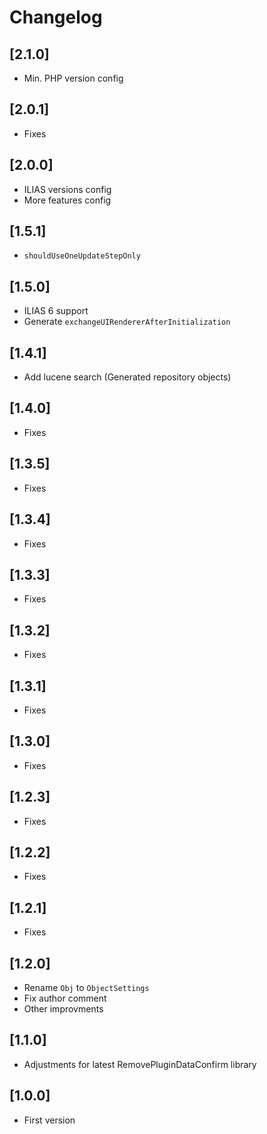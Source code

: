 # Changelog

## [2.1.0]
- Min. PHP version config

## [2.0.1]
- Fixes

## [2.0.0]
- ILIAS versions config
- More features config

## [1.5.1]
- `shouldUseOneUpdateStepOnly`

## [1.5.0]
- ILIAS 6 support
- Generate `exchangeUIRendererAfterInitialization`

## [1.4.1]
- Add lucene search (Generated repository objects)

## [1.4.0]
- Fixes

## [1.3.5]
- Fixes

## [1.3.4]
- Fixes

## [1.3.3]
- Fixes

## [1.3.2]
- Fixes

## [1.3.1]
- Fixes

## [1.3.0]
- Fixes

## [1.2.3]
- Fixes

## [1.2.2]
- Fixes

## [1.2.1]
- Fixes

## [1.2.0]
- Rename `Obj` to `ObjectSettings`
- Fix author comment
- Other improvments

## [1.1.0]
- Adjustments for latest RemovePluginDataConfirm library

## [1.0.0]
- First version
